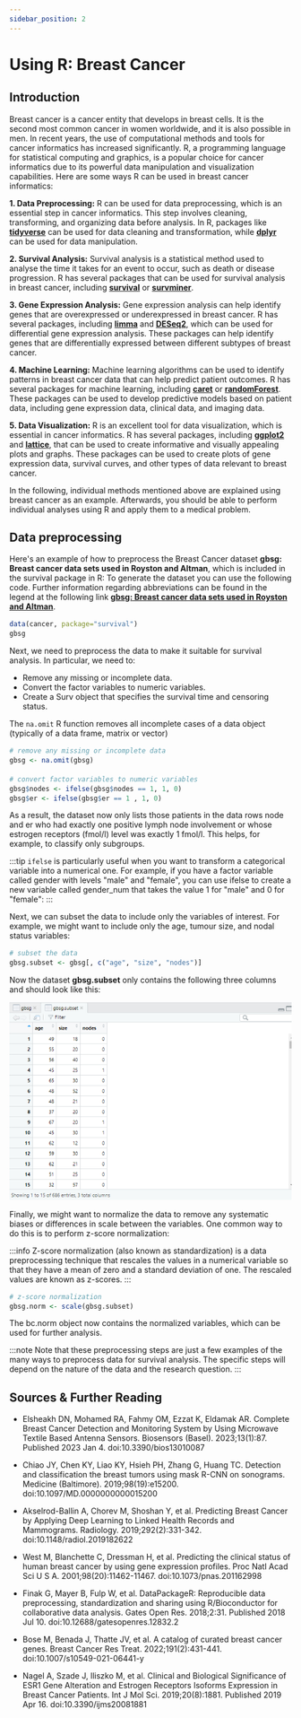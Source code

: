 ```yaml
---
sidebar_position: 2
---
```

# Using R: Breast Cancer

## Introduction

Breast cancer is a cancer entity that develops in breast cells.
It is the second most common cancer in women worldwide, and it is also possible in men.
In recent years, the use of computational methods and tools for cancer informatics has increased significantly.
R, a programming language for statistical computing and graphics, is a popular choice for cancer informatics due to its powerful data manipulation and visualization capabilities.
Here are some ways R can be used in breast cancer informatics:

**1. Data Preprocessing:** R can be used for data preprocessing, which is an essential step in cancer informatics.
This step involves cleaning, transforming, and organizing data before analysis.
In R, packages like [**tidyverse**](https://cran.r-project.org/web/packages/tidyverse/index.html) can be used for data cleaning and transformation, while [**dplyr**](https://cran.r-project.org/web/packages/dplyr/index.html) can be used for data manipulation.

**2. Survival Analysis:** Survival analysis is a statistical method used to analyse the time it takes for an event to occur, such as death or disease progression.
R has several packages that can be used for survival analysis in breast cancer, including [**survival**](https://cran.r-project.org/web/packages/survival/index.html) or [**survminer**](https://cran.r-project.org/web/packages/survminer/index.html).

**3. Gene Expression Analysis:** Gene expression analysis can help identify genes that are overexpressed or underexpressed in breast cancer.
R has several packages, including [**limma**](https://bioconductor.org/packages/release/bioc/html/limma.html) and [**DESeq2**](https://bioconductor.org/packages/release/bioc/html/DESeq2.html), which can be used for differential gene expression analysis. 
These packages can help identify genes that are differentially expressed between different subtypes of breast cancer.

**4. Machine Learning:** Machine learning algorithms can be used to identify patterns in breast cancer data that can help predict patient outcomes.
R has several packages for machine learning, including [**caret**](https://cran.r-project.org/web/packages/caret/vignettes/caret.html) or [**randomForest**](https://cran.r-project.org/web/packages/randomForest/index.html).
These packages can be used to develop predictive models based on patient data, including gene expression data, clinical data, and imaging data.

**5. Data Visualization:** R is an excellent tool for data visualization, which is essential in cancer informatics.
R has several packages, including [**ggplot2**](https://cran.r-project.org/web/packages/ggplot2/index.html) and [**lattice**](https://cran.r-project.org/web/packages/lattice/index.html), that can be used to create informative and visually appealing plots and graphs.
These packages can be used to create plots of gene expression data, survival curves, and other types of data relevant to breast cancer.

In the following, individual methods mentioned above are explained using breast cancer as an example.
Afterwards, you should be able to perform individual analyses using R and apply them to a medical problem.

## Data preprocessing

Here's an example of how to preprocess the Breast Cancer dataset **gbsg: Breast cancer data sets used in Royston and Altman**, which is included in the survival package in R:
To generate the dataset you can use the following code. 
Further information regarding abbreviations can be found in the legend at the following link [**gbsg: Breast cancer data sets used in Royston and Altman**](https://www.rdocumentation.org/packages/survival/versions/3.5-5/topics/gbsg).

```r
data(cancer, package="survival")
gbsg
```
Next, we need to preprocess the data to make it suitable for survival analysis. In particular, we need to:

- Remove any missing or incomplete data.
- Convert the factor variables to numeric variables.
- Create a Surv object that specifies the survival time and censoring status.

The `na.omit` R function removes all incomplete cases of a data object (typically of a data frame, matrix or vector)

```r
# remove any missing or incomplete data
gbsg <- na.omit(gbsg)

# convert factor variables to numeric variables
gbsg$nodes <- ifelse(gbsg$nodes == 1, 1, 0)
gbsg$er <- ifelse(gbsg$er == 1 , 1, 0)
```

As a result, the dataset now only lists those patients in the data rows node and er who had exactly one positive lymph node involvement or whose estrogen receptors (fmol/l) level was exactly 1 fmol/l. 
This helps, for example, to classify only subgroups.

:::tip
`ifelse` is particularly useful when you want to transform a categorical variable into a numerical one. 
For example, if you have a factor variable called gender with levels "male" and "female", you can use ifelse to create a new variable called gender_num that takes the value 1 for "male" and 0 for "female":
:::

Next, we can subset the data to include only the variables of interest. 
For example, we might want to include only the age, tumour size, and nodal status variables:

```r
# subset the data
gbsg.subset <- gbsg[, c("age", "size", "nodes")]
```

Now the dataset **gbsg.subset** only contains the following three columns and should look like this:

![](./Images/gbsg_subset.png "gbsg subset")

Finally, we might want to normalize the data to remove any systematic biases or differences in scale between the variables. 
One common way to do this is to perform z-score normalization:

:::info
Z-score normalization (also known as standardization) is a data preprocessing technique that rescales the values in a numerical variable so that they have a mean of zero and a standard deviation of one. 
The rescaled values are known as z-scores.
:::

```r
# z-score normalization
gbsg.norm <- scale(gbsg.subset)
```
The bc.norm object now contains the normalized variables, which can be used for further analysis.

:::note
Note that these preprocessing steps are just a few examples of the many ways to preprocess data for survival analysis. 
The specific steps will depend on the nature of the data and the research question.
:::

## Sources & Further Reading
- Elsheakh DN, Mohamed RA, Fahmy OM, Ezzat K, Eldamak AR. Complete Breast Cancer Detection and Monitoring System by Using Microwave Textile Based Antenna Sensors. Biosensors (Basel). 2023;13(1):87. Published 2023 Jan 4. doi:10.3390/bios13010087

- Chiao JY, Chen KY, Liao KY, Hsieh PH, Zhang G, Huang TC. Detection and classification the breast tumors using mask R-CNN on sonograms. Medicine (Baltimore). 2019;98(19):e15200. doi:10.1097/MD.0000000000015200

- Akselrod-Ballin A, Chorev M, Shoshan Y, et al. Predicting Breast Cancer by Applying Deep Learning to Linked Health Records and Mammograms. Radiology. 2019;292(2):331-342. doi:10.1148/radiol.2019182622

- West M, Blanchette C, Dressman H, et al. Predicting the clinical status of human breast cancer by using gene expression profiles. Proc Natl Acad Sci U S A. 2001;98(20):11462-11467. doi:10.1073/pnas.201162998

- Finak G, Mayer B, Fulp W, et al. DataPackageR: Reproducible data preprocessing, standardization and sharing using R/Bioconductor for collaborative data analysis. Gates Open Res. 2018;2:31. Published 2018 Jul 10. doi:10.12688/gatesopenres.12832.2

- Bose M, Benada J, Thatte JV, et al. A catalog of curated breast cancer genes. Breast Cancer Res Treat. 2022;191(2):431-441. doi:10.1007/s10549-021-06441-y

- Nagel A, Szade J, Iliszko M, et al. Clinical and Biological Significance of ESR1 Gene Alteration and Estrogen Receptors Isoforms Expression in Breast Cancer Patients. Int J Mol Sci. 2019;20(8):1881. Published 2019 Apr 16. doi:10.3390/ijms20081881